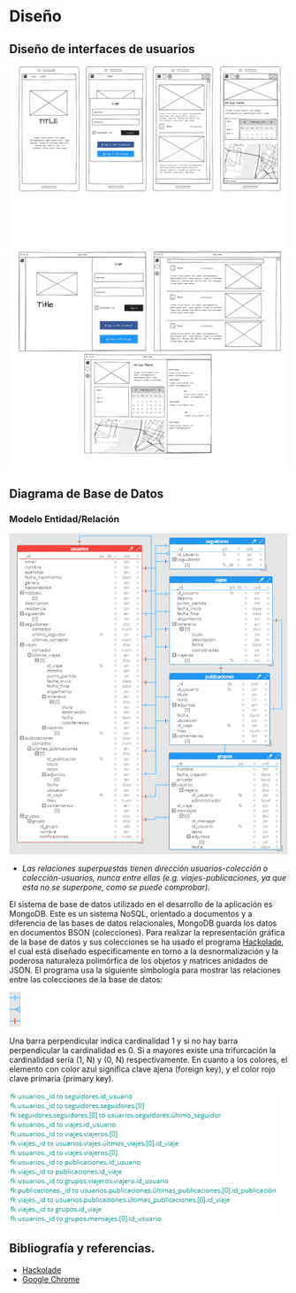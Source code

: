 # Diseño

## Diseño de interfaces de usuarios

![mobile_view](./../img/mobile_view.png)
![desktop_view](./../img/desktop_view.png)

## Diagrama de Base de Datos

### Modelo Entidad/Relación

![model](./../img/model.PNG)

* *Las relaciones superpuestas tienen dirección usuarios-colección o colección-usuarios, nunca entre ellas (e.g. viajes-publicaciones, ya que esta no se superpone, como se puede comprobar).*

El sistema de base de datos utilizado en el desarrollo de la aplicación es MongoDB. Este es un sistema NoSQL, orientado a documentos y a diferencia de las bases de datos relacionales, MongoDB guarda los datos en documentos BSON (colecciones).
Para realizar la representación gráfica de la base de datos y sus colecciones se ha usado el programa [Hackolade](https://hackolade.com/), el cual está diseñado específicamente en torno a la desnormalización y la poderosa naturaleza polimórfica de los objetos y matrices anidados de JSON. El programa usa la siguiente simbología para mostrar las relaciones entre las colecciones de la base de datos:

![cardinality](./../img/cardinality.PNG)

Una barra perpendicular indica cardinalidad 1 y si no hay barra perpendicular la cardinalidad es 0. Si a mayores existe una trifurcación la cardinalidad sería (1, N) y (0, N) respectivamente.
En cuanto a los colores, el elemento con color azul significa clave ajena (foreign key), y
el color rojo clave primaria (primary key).

![relationships](./../img/relationships.PNG)

## Bibliografía y referencias.

- [Hackolade](https://hackolade.com/)
- [Google Chrome](https://www.google.com/intl/es_es/chrome/)
